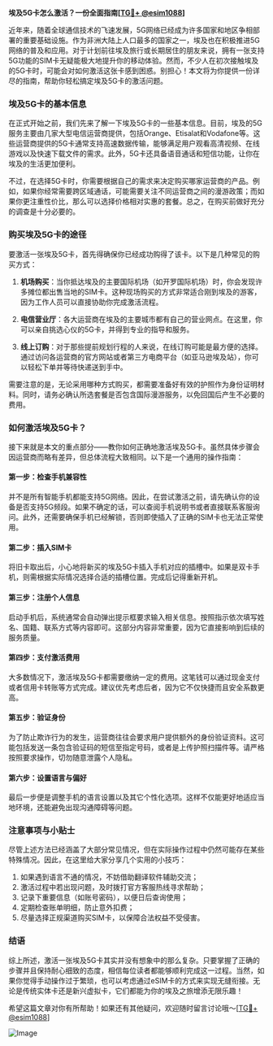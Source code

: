 **埃及5G卡怎么激活？一份全面指南[[TG💪+ @esim1088](https://t.me/s/esim1088)]**

近年来，随着全球通信技术的飞速发展，5G网络已经成为许多国家和地区争相部署的重要基础设施。作为非洲大陆上人口最多的国家之一，埃及也在积极推进5G网络的普及和应用。对于计划前往埃及旅行或长期居住的朋友来说，拥有一张支持5G功能的SIM卡无疑能极大地提升你的移动体验。然而，不少人在初次接触埃及的5G卡时，可能会对如何激活这张卡感到困惑。别担心！本文将为你提供一份详尽的指南，帮助你轻松搞定埃及5G卡的激活问题。

### 埃及5G卡的基本信息

在正式开始之前，我们先来了解一下埃及5G卡的一些基本信息。目前，埃及的5G服务主要由几家大型电信运营商提供，包括Orange、Etisalat和Vodafone等。这些运营商提供的5G卡通常支持高速数据传输，能够满足用户观看高清视频、在线游戏以及快速下载文件的需求。此外，5G卡还具备语音通话和短信功能，让你在埃及的生活更加便利。

不过，在选择5G卡时，你需要根据自己的需求来决定购买哪家运营商的产品。例如，如果你经常需要跨区域通话，可能需要关注不同运营商之间的漫游政策；而如果你更注重性价比，那么可以选择价格相对实惠的套餐。总之，在购买前做好充分的调查是十分必要的。

### 购买埃及5G卡的途径

要激活一张埃及5G卡，首先得确保你已经成功购得了该卡。以下是几种常见的购买方式：

1. **机场购买**：当你抵达埃及的主要国际机场（如开罗国际机场）时，你会发现许多摊位都出售当地的SIM卡。这种现场购买的方式非常适合刚到埃及的游客，因为工作人员可以直接协助你完成激活流程。
   
2. **电信营业厅**：各大运营商在埃及的主要城市都有自己的营业网点。在这里，你可以亲自挑选心仪的5G卡，并得到专业的指导和服务。

3. **线上订购**：对于那些提前规划行程的人来说，在线订购可能是最方便的选择。通过访问各运营商的官方网站或者第三方电商平台（如亚马逊埃及站），你可以轻松下单并等待快递送到手中。

需要注意的是，无论采用哪种方式购买，都需要准备好有效的护照作为身份证明材料。同时，请务必确认所选套餐是否包含国际漫游服务，以免回国后产生不必要的费用。

### 如何激活埃及5G卡？

接下来就是本文的重点部分——教你如何正确地激活埃及5G卡。虽然具体步骤会因运营商而略有差异，但总体流程大致相同。以下是一个通用的操作指南：

#### 第一步：检查手机兼容性
并不是所有智能手机都能支持5G网络。因此，在尝试激活之前，请先确认你的设备是否支持5G频段。如果不确定的话，可以查阅手机说明书或者直接联系客服询问。此外，还需要确保手机已经解锁，否则即使插入了正确的SIM卡也无法正常使用。

#### 第二步：插入SIM卡
将旧卡取出后，小心地将新买的埃及5G卡插入手机对应的插槽中。如果是双卡手机，则需根据实际情况选择合适的插槽位置。完成后记得重新开机。

#### 第三步：注册个人信息
启动手机后，系统通常会自动弹出提示框要求输入相关信息。按照指示依次填写姓名、国籍、联系方式等内容即可。这部分内容非常重要，因为它直接影响到后续的服务质量。

#### 第四步：支付激活费用
大多数情况下，激活埃及5G卡都需要缴纳一定的费用。这笔钱可以通过现金支付或者信用卡转账等方式完成。建议优先考虑后者，因为它不仅快捷而且安全系数更高。

#### 第五步：验证身份
为了防止欺诈行为的发生，运营商往往会要求用户提供额外的身份验证资料。这可能包括发送一条包含验证码的短信至指定号码，或者是上传护照扫描件等。请严格按照要求操作，切勿随意泄露个人隐私。

#### 第六步：设置语言与偏好
最后一步便是调整手机的语言设置以及其它个性化选项。这样不仅能更好地适应当地环境，还能避免出现沟通障碍等问题。

### 注意事项与小贴士

尽管上述方法已经涵盖了大部分常见情况，但在实际操作过程中仍然可能存在某些特殊情况。因此，在这里给大家分享几个实用的小技巧：

1. 如果遇到语言不通的情况，不妨借助翻译软件辅助交流；
2. 激活过程中若出现问题，及时拨打官方客服热线寻求帮助；
3. 记录下重要信息（如账号密码），以便日后查询使用；
4. 定期检查账单明细，防止意外扣费；
5. 尽量选择正规渠道购买SIM卡，以保障合法权益不受侵害。

### 结语

综上所述，激活一张埃及5G卡其实并没有想象中的那么复杂。只要掌握了正确的步骤并且保持耐心细致的态度，相信每位读者都能够顺利完成这一过程。当然，如果你觉得手动操作过于繁琐，也可以考虑通过eSIM卡的方式来实现无缝衔接。无论是传统实体卡还是新兴虚拟卡，它们都能为你的埃及之旅增添无限乐趣！

希望这篇文章对你有所帮助！如果还有其他疑问，欢迎随时留言讨论哦～[[TG💪+ @esim1088](https://t.me/s/esim1088)] 

![Image](https://i.postimg.cc/4NQfJmqS/Snipaste-2025-05-13-00-14-12.png)